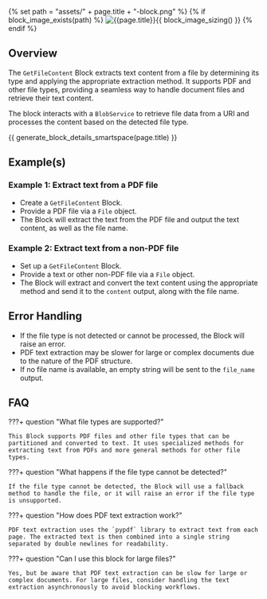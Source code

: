 {% set path = "assets/" + page.title + "-block.png" %}
{% if block_image_exists(path) %}
![{{page.title}}]({{path}}){{ block_image_sizing() }}
{% endif %}

## Overview
The `GetFileContent` Block extracts text content from a file by determining its type and applying the appropriate extraction method. It supports PDF and other file types, providing a seamless way to handle document files and retrieve their text content.

The block interacts with a `BlobService` to retrieve file data from a URI and processes the content based on the detected file type.

{{ generate_block_details_smartspace(page.title) }}

## Example(s)

### Example 1: Extract text from a PDF file
- Create a `GetFileContent` Block.
- Provide a PDF file via a `File` object.
- The Block will extract the text from the PDF file and output the text content, as well as the file name.

### Example 2: Extract text from a non-PDF file
- Set up a `GetFileContent` Block.
- Provide a text or other non-PDF file via a `File` object.
- The Block will extract and convert the text content using the appropriate method and send it to the `content` output, along with the file name.

## Error Handling
- If the file type is not detected or cannot be processed, the Block will raise an error.
- PDF text extraction may be slower for large or complex documents due to the nature of the PDF structure.
- If no file name is available, an empty string will be sent to the `file_name` output.

## FAQ

???+ question "What file types are supported?"

    This Block supports PDF files and other file types that can be partitioned and converted to text. It uses specialized methods for extracting text from PDFs and more general methods for other file types.

???+ question "What happens if the file type cannot be detected?"

    If the file type cannot be detected, the Block will use a fallback method to handle the file, or it will raise an error if the file type is unsupported.

???+ question "How does PDF text extraction work?"

    PDF text extraction uses the `pypdf` library to extract text from each page. The extracted text is then combined into a single string separated by double newlines for readability.

???+ question "Can I use this block for large files?"

    Yes, but be aware that PDF text extraction can be slow for large or complex documents. For large files, consider handling the text extraction asynchronously to avoid blocking workflows.
